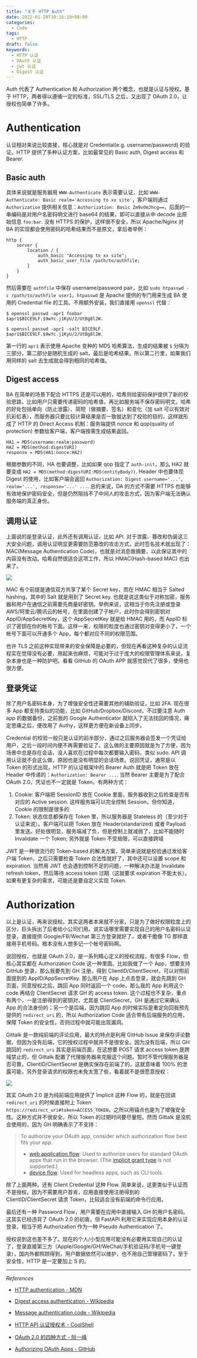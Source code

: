 ```yaml
---
title: "关于 HTTP Auth"
date: 2022-01-28T10:16:19+08:00
categories:
  - Code
tags:
  - HTTP
draft: false
keywords:
  - HTTP 认证
  - OAuth 认证
  - jwt 认证
  - Digest 认证
---
```


Auth 代表了 Authentication 和 Authorization 两个概念，也就是认证与授权。基于 HTTP，两者得以遵循一定的标准，SSL/TLS 之后，又出现了 OAuth 2.0，让授权也简单了许多。

# Authentication

认证相对来说比较直接，核心就是对 Credential(e.g. username/password) 的验证。HTTP 提供了多种认证方案，比如最常见的 Basic auth, Digest access 和 Bearer.

## Basic auth

具体来说就是服务器用 `WWW-Authenticate` 表示需要认证，比如 `WWW-Authenticate: Basic realm='Accessing to xx site'`，客户端则通过 `Authorization` 提供相关信息：`Authorization: Basic Zm9vOmJhcg==`，后面的一串编码是对用户名密码明文进行 base64 的结果，即可以直接从中 decode 出原始信息 `foo:bar`. 没有 HTTPS 的保护，这样很不安全，所以 Apache/Nginx 对 BA 的实现都会使用密码的哈希结果而不是原文，拿后者举例：

```nginx
http {
    server {
        location / {
            auth_basic "Accessing to xx site";
            auth_basic_user_file /path/to/authfile;
        }
    }
}
```

然后需要在 `authfile` 中保存 username/password pair，比如 `sudo htpasswd -c /path/to/authfile user1`，`htpasswd` 是 Apache 提供的专门用来生成 BA 使用的 Credential file 的工具。不用额外安装，我们直接用 `openssl` 代替：

```shell
$ openssl passwd -apr1 foobar
$apr1$BICE9LF.$9wYc.j1KyU/2/UtBg8l2W.

$ openssl passwd -apr1 -salt BICE9LF.
$apr1$BICE9LF.$9wYc.j1KyU/2/UtBg8l2W.
```

第一行的 `apr1` 表示使用 Apache 变种的 MD5 哈希算法，生成的结果被 `$` 分隔为三部分，第二部分是随机生成的 salt，最后是哈希结果。所以第二行里，如果我们用同样的 salt 去生成就会得到相同的哈希值。

## Digest access

BA 在简单的场景下配合 HTTPS 还是可以用的，哈希则给密码保护提供了新的校验思路，比如用户只需要传递密码的哈希值，再比如服务端不保存密码明文。哈希的好处包括单向（防止泄露）、简短（做摘要、签名）和变化（加 salt 可以有效对抗彩虹表），而服务器只要比较计算结果是否一致就达到了校验的目的，这样就形成了 HTTP 的 Direct Access 机制：服务端提供 nonce 和 qop(quality of protection) 参数给客户端，客户端按需生成结果返回。

```
HA1 = MD5(username:realm:password)
HA2 = MD5(method:digestURI)
response = MD5(HA1:nonce:HA2)
```

根据参数的不同，HA 也要调整，比如如果 qop 指定了 `auth-init`，那么 HA2 就要变成 `HA2 = MD5(method:digestURI:MD5(entityBody))`. Header 中也要体现 Digest 的使用，比如客户端会返回 `Authorization: Digest username='...', realm='...', response='...' ...`. 总的来说，DA 的方式不需要 HTTPS 也能够有效地保护密码安全，但是仍然阻挡不了中间人的攻击方式，因为客户端无法确认服务端的真正身份。

## 调用认证

上面说的是登录认证，此外还有调用认证，比如 API. 对于泄露、篡改和伪装这三大安全问题，调用认证明显更需要防范篡改的攻击方式，此时签名技术就出现了：MAC(Message Authentication Code)，也就是对消息做摘要，以此保证其中的内容没有改动。哈希自然很适合这项工作，所以 HMAC(Hash-based MAC) 也出来了。

![](https://static.iamgodot.com/content/images/20220128172925.png)

MAC 有个前提是通信双方共享了某个 Secret key，而在 HMAC 相当于 Salted hashing，其中的 Salt 就是用到了 Secret key. 也就是说这类似于对称加密，服务器和用户在通信之前需要先商量好密钥。举例来说，这相当于你先注册或登录 AWS/阿里云/腾讯云的帐号，在里面创建了子帐户，此时你会得到密钥对 AppID/AppSecretKey，这个 AppSecretKey 就是给 HMAC 用的，而 AppID 标识了密钥在你的帐号下面。这样一来，权限的粒度也通过密钥对变得更小了，一个帐号下面可以开通多个 App，每个都对应不同的权限范围。

也许 TLS 之前这种实现带来的安全保障是必要的，但现在再看这种复杂的认证流程实在觉得没有必要，用起来也麻烦，可能对于过于庞大的权限管理体系来说，复杂本身也是一种防护吧。看看 GitHub 的 OAuth APP 就感觉现代了很多，使用也很方便。

## 登录凭证

除了用户名密码本身，为了增强安全性还需要其他的辅助验证，比如 2FA. 现在很多 App 都支持类似的功能，比如 GitHub/Dropbox/Discord，不过要注意 Auth app 的数据备份，之前我的 Google Authenticator 就陷入了无法找回的情况，痛定思痛之后，便改用了 Authy，这样更方便在新设备上同步。

Credential 的校验一般只是认证的前半部分，通过之后服务器会签发一个凭证给用户，之后一段时间内便不再需要验证了。这么做的主要原因就是为了方便，因为场景中总是存在会话，没人喜欢在过程中每次都要输入密码，类似 sudo. API 调用认证就不会这么做，原因也是没有明显的会话场景。说回凭证，通常是以 Token 的形式出现，HTTP 的认证框架中的 Bearer Auth 就是把 Token 放在 Header 中传递的：`Authorization: Bearer ...`. 当然 Bearer 主要是为了配合 OAuth 2.0，凭证也不一定就是 Token，有两种方式：

1. Cookie: 客户端把 SessionID 放在 Cookie 里面，服务器收到之后检查是否有对应的 Active session. 这样服务端可以完全控制 Session，但你知道，Cookie 的限制是很多的
2. Token: 状态信息都保存在 Token 里，所以服务器是 Stateless 的（至少对于认证来说）。客户端可以把 Token 放在 Header(standarized) 或者 Payload 里发送。好处很明显，服务端减了负，但是控制上就减弱了，比如不能随时 Invalidate 一个 Token; 另外就是 Token 不受局限，可以直接跨域

JWT 是一种很流行的 Token-based 的解决方案，简单来说就是校验通过发给客户端 Token，之后只需要检查 Token 合法性就好了，其中还可以设置 scope 和 expiration. 当然用 JWT 也会遇到控制不足的问题，一种解决办法是 Invalidate refresh token，然后等待 access token 过期（这就要求 expiration 不能太长）。如果有更复杂的需求，可能还是要自定义实现 Token.

# Authorization

以上是认证，再来说授权。其实这两者本来就不分家，只是为了做好权限粒度上的区分，巨头拆出了后者给小公司们用。说实话哪里需要实现自己的用户名密码认证登录，直接提供 Google/FB/Wechat 第三方登录就好了，或者干脆像 TG 那样直接用手机号码。根本没有人想多记一个帐号密码啊。

说回授权，也就是 OAuth 2.0，是一系列精心定义的授权流程，有很多 Flow，但核心其实都在 Authorization Code 这一种里面。比如我做了一个 App，想要支持 GitHub 登录，那么我要先到 GH 注册，得到 ClientID/ClientSecret，可以对照前面提到的 AppID/AppSecretKey. 那么用户在 App 上点击登录，就会先跳到 GH 页面，同意授权之后，跳回 App 同时返回一个 code，那么我的 App 利用这个 code 再结合 ClientSecret 请求 GH 的 access token. 这个过程也不复杂，重点有两个，一是注册得到的密钥对，尤其是 ClientSecret，GH 是通过它来确认 App 的合法身份的；另一个是后端，因为跳回 App 的时候实际是重定向回我预先提供的 `redirect_uri` 的，所以 Authorization Code 适合带有后端服务的应用，保障 Token 的安全性，否则过程中就可能出现漏洞。

Gittalk 是一款纯前端的评论应用，最大的特点是利用 GitHub Issue 来保存评论数据，但因为没有后端，它的授权过程中就并不是很安全。因为没有后端，所以 GH 跳回的 `redirect_uri` 其实是前端页面，在这想要 POST 请求 access token 是跨域禁止的，但 Gittalk 配置了代理服务器来克服这个问题。暂时不管代理服务器是否可靠，ClientID/ClientSecret 是确实保存在前端了的，这就意味着 100% 的泄露可能，另外登录请求的权限也未免太宽了些，看着就不是很愿意授权：

![](https://static.iamgodot.com/content/images/20220128153328.png)

其实 OAuth 2.0 是为纯前端应用提供了 Implicit 这种 Flow 的，就是在回调 `redirect_uri` 的时候直接附上 Token `https://redirect_uri#token=ACCESS_TOKEN`，之所以用锚点也是为了增强安全性。这种方式并不很安全，所以 Token 的过期时间要尽量短。然而 Gittalk 是没机会使用的，因为 GH 明确表示了不支持：

> To authorize your OAuth app, consider which authorization flow best fits your app.
>
> - [web application flow](https://docs.github.com/en/developers/apps/building-oauth-apps/authorizing-oauth-apps#web-application-flow): Used to authorize users for standard OAuth apps that run in the browser. (The [implicit grant type](https://tools.ietf.org/html/rfc6749#section-4.2) is not supported.)
> - [device flow](https://docs.github.com/en/developers/apps/building-oauth-apps/authorizing-oauth-apps#device-flow): Used for headless apps, such as CLI tools.

除了上面两种，还有 Client Credential 这种 Flow. 简单来说，这更类似于认证而不是授权。因为不需要用户首肯，应用直接使用注册得到的 ClientID/ClientSecret 请求 Token，比较适合没有前端的命令行应用。

最后还有一种 Password Flow，用户需要在应用中直接输入 GH 的用户名密码。这其实已经违背了 OAuth 2.0 的初衷，但 FastAPI 利用它来实现应用本身的认证登录，相当于把 Authorization 作为一种 Pseudo Authentication 了。

授权说到这也差不多了。现在的个人/小型应用可能没有必要再实现自己的认证了，登录直接第三方（Apple/Google/GH/WeChat/手机验证码/手机号一键登录），国内外都照顾得到，用户数据依然可以维护，也不用自己管理密码了。至于安全性，HTTP 是一定要加上 S 的。

---

*References*

- [HTTP authentication - MDN](https://developer.mozilla.org/en-US/docs/Web/HTTP/Authentication)

- [Digest access authentication - Wikipedia](https://en.wikipedia.org/wiki/Digest_access_authentication)
- [Message authentication code - Wikipedia](https://en.wikipedia.org/wiki/Message_authentication_code)

- [HTTP API 认证授权术 - CoolShell](https://coolshell.cn/articles/19395.html)

- [OAuth 2.0 的四种方式 - 阮一峰](https://www.ruanyifeng.com/blog/2019/04/oauth-grant-types.html)
- [Authorizing OAuth Apps - GitHub](https://docs.github.com/en/developers/apps/building-oauth-apps/authorizing-oauth-apps)
